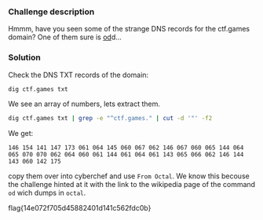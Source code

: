 ### Challenge description

Hmmm, have you seen some of the strange DNS records for the ctf.games domain? One of them sure is [od](https://en.wikipedia.org/wiki/Od_(Unix))d... 

### Solution

Check the DNS TXT records of the domain:

```bash
dig ctf.games txt
```
We see an array of numbers, lets extract them.
```bash
dig ctf.games txt | grep -e "^ctf.games." | cut -d '"' -f2
```
We get:
```
146 154 141 147 173 061 064 145 060 067 062 146 067 060 065 144 064 065 070 070 062 064 060 061 144 061 064 061 143 065 066 062 146 144 143 060 142 175
```
copy them over into cyberchef and use `From Octal`. We know this becouse the challenge hinted at it with the link to the wikipedia page of the command `od` wich dumps in `octal`.

flag{14e072f705d45882401d141c562fdc0b}